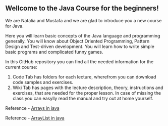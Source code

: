 ## Wellcome to the Java Course for the beginners!

We are Natalia and Mustafa and we are glad to introduce you a new course for Java. 

Here you will learn basic concepts of the Java language and programming generally. You will know about Object Oriented Programming, Pattern Design and Test-driven development. You will learn how to write simple basic programs and complicated funny games. 

In this GitHub repository you can find all the needed information for the current course:
  1) Code Tab has folders for each lecture, wherefrom you can download code samples and exercises.
  2) Wiki Tab has pages with the lecture description, theory, instructions and exercises, that are needed for the proper lesson. In case of missing the class you can easylly read the manual and try out at home yourself. 

Reference - [Arrays in java](https://www.flowerbrackets.com/arrays-in-java/)

Reference - [ArrayList in java](https://www.flowerbrackets.com/arraylist-in-java/)
